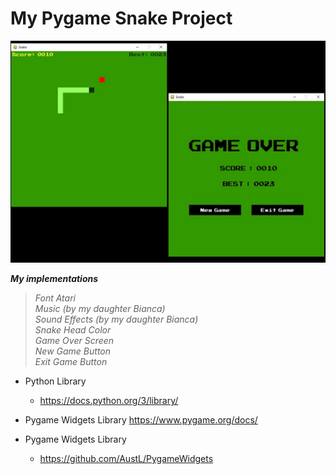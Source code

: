 # My Pygame Snake Project

![](preview.jpg)

  
**_My implementations_**  
> _Font Atari_  
_Music (by my daughter Bianca)_  
_Sound Effects (by my daughter Bianca)_  
_Snake Head Color_  
_Game Over Screen_  
_New Game Button_  
_Exit Game Button_  

* Python Library
  * https://docs.python.org/3/library/

* Pygame Widgets Library
https://www.pygame.org/docs/

* Pygame Widgets Library
  * https://github.com/AustL/PygameWidgets
